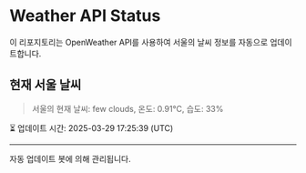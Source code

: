 
# Weather API Status

이 리포지토리는 OpenWeather API를 사용하여 서울의 날씨 정보를 자동으로 업데이트합니다.

## 현재 서울 날씨
> 서울의 현재 날씨: few clouds, 온도: 0.91°C, 습도: 33%

⏳ 업데이트 시간: 2025-03-29 17:25:39 (UTC)

---
자동 업데이트 봇에 의해 관리됩니다.
